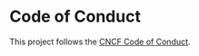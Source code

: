 # Code of Conduct

This project follows the
[CNCF Code of Conduct](https://github.com/cncf/foundation/blob/main/code-of-conduct.md).
